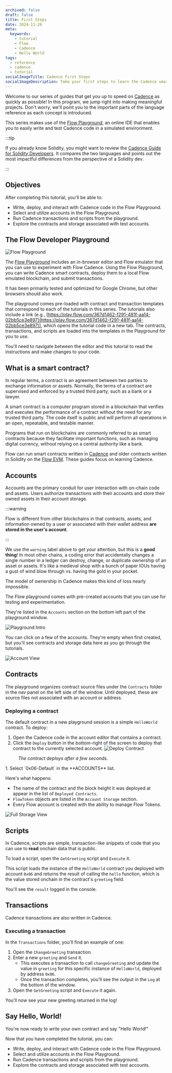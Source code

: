 ```yaml
---
archived: false
draft: false
title: First Steps
date: 2024-11-26
meta:
  keywords:
    - tutorial
    - Flow
    - Cadence
    - Hello World
tags:
  - reference
  - cadence
  - tutorial
socialImageTitle: Cadence First Steps
socialImageDescription: Take your first steps to learn the Cadence smart contract programming language.
---
```


Welcome to our series of guides that get you up to speed on [Cadence] as quickly as possible! In this program, we jump right into making meaningful projects. Don't worry, we'll point you to the important parts of the language reference as each concept is introduced.

This series makes use of the [Flow Playground], an online IDE that enables you to easily write and test Cadence code in a simulated environment.

:::tip

If you already know Solidity, you might want to review the [Cadence Guide for Solidity Developers]. It compares the two languages and points out the most impactful differences from the perspective of a Solidity dev.

:::

## Objectives

After completing this tutorial, you'll be able to:

* Write, deploy, and interact with Cadence code in the Flow Playground.
* Select and utilize accounts in the Flow Playground.
* Run Cadence transactions and scripts from the playground.
* Explore the contracts and storage associated with test accounts.


## The Flow Developer Playground

![Flow Playground](flow-playground.png)

The [Flow Playground] includes an in-browser editor and Flow emulator that you can use to experiment with Flow Cadence. Using the Flow Playground, you can write Cadence smart contracts, deploy them to a local Flow emulated blockchain, and submit transactions.

It has been primarily tested and optimized for Google Chrome, but other browsers should also work.

The playground comes pre-loaded with contract and transaction templates that correspond to each of the tutorials in this series. The tutorials also include a link (e.g., [https://play.flow.com/367d1462-f291-481f-aa14-02bb5ce3e897](https://play.flow.com/367d1462-f291-481f-aa14-02bb5ce3e897)), which opens the tutorial code in a new tab. The contracts, transactions, and scripts are loaded into the templates in the Playground for you to use. 

You'll need to navigate between the editor and this tutorial to read the instructions and make changes to your code.

## What is a smart contract?

In regular terms, a contract is an agreement between two parties to exchange information or assets. Normally, the terms of a contract are supervised and enforced by a trusted third party, such as a bank or a lawyer.

A smart contract is a computer program stored in a blockchain that verifies and executes the performance of a contract without the need for any trusted third party. The code itself is public and will perform all operations in an open, repeatable, and testable manner.

Programs that run on blockchains are commonly referred to as smart contracts because they facilitate important functions, such as managing digital currency, without relying on a central authority like a bank.

Flow can run smart contracts written in [Cadence] and older contracts written in Solidity on the [Flow EVM]. These guides focus on learning Cadence.

## Accounts

Accounts are the primary conduit for user interaction with on-chain code and assets. Users authorize transactions with their accounts and store their owned assets in their account storage.

:::warning

Flow is different from other blockchains in that contracts, assets, and information owned by a user or associated with their wallet address **are stored in the user's account**.

:::

We use the `warning` label above to get your attention, but this is a **good thing**! In most other chains, a coding error that accidentally changes a single number in a ledger can destroy, change, or duplicate ownership of an asset or assets. It's like a medieval shop with a bunch of paper IOUs having a gust of wind blow through vs. having the gold in your pocket.

The model of ownership in Cadence makes this kind of loss nearly impossible.

The Flow playground comes with pre-created accounts that you can use for testing and experimentation.

They're listed in the `Accounts` section on the bottom left part of the playground window.

![Playground Intro](playground-intro.png)

You can click on a few of the accounts. They're empty when first created, but you'll see contracts and storage data here as you go through the tutorials.

![Account View](playground-account-view.png)

## Contracts

The playground organizes contract source files under the `Contracts` folder in the nav panel on the left side of the window. Until deployed, these are source files not associated with an account or address.

### Deploying a contract

The default contract in a new playground session is a simple `HelloWorld` contract. To deploy:

1. Open the Cadence code in the account editor that contains a contract.
1. Click the `Deploy` button in the bottom-right of the screen to deploy that contract to the currently selected account.
![Deploy Contract](deploybox.png)
<dl><dd><em>The contract deploys after a few seconds.</em></dd></dl>
1. Select `0x06-Default` in the **ACCOUNTS** list.

Here's what happens:

- The name of the contract and the block height it was deployed at appear in the list of `Deployed Contracts`.
- `FlowToken` objects are listed in the `Account Storage` section.
- Every Flow account is created with the ability to manage Flow Tokens.

![Full Storage View](full-storage.png)

## Scripts

In Cadence, scripts are simple, transaction-like snippets of code that you can use to **read** onchain data that is public.

To load a script, open the `GetGreeting` script and `Execute` it.

This script loads the instance of the `HelloWorld` contract you deployed with account `0x06` and returns the result of calling the `hello` function, which is the value stored onchain in the contract's `greeting` field.

You'll see the `result` logged in the console.

## Transactions

Cadence transactions are also written in Cadence.

### Executing a transaction

In the `Transactions` folder, you'll find an example of one:

1. Open the `ChangeGreeting` transaction.
1. Enter a new `greeting` and `Send` it. 
   - This executes a transaction to call `changeGreeting` and update the value in `greeting` for this specific instance of `HelloWorld`, deployed by address `0x06`.
   - Once the transaction completes, you'll see the output in the `Log` at the bottom of the window.
1. Open the `GetGreeting` script and `Execute` it again.

You'll now see your new greeting returned in the log!

## Say Hello, World!

You're now ready to write your own contract and say "Hello World!"

Now that you have completed the tutorial, you can:

* Write, deploy, and interact with Cadence code in the Flow Playground.
* Select and utilize accounts in the Flow Playground.
* Run Cadence transactions and scripts from the playground.
* Explore the contracts and storage associated with test accounts.

<!-- Relative links. Will not render on the page -->

[Cadence]: ../index.md
[Flow Playground]: https://play.flow.com
[Cadence Guide for Solidity Developers]: ../solidity-to-cadence.md
[Flow EVM]: https://developers.flow.com/evm/about
[Account Model]: ../docs/language/accounts/